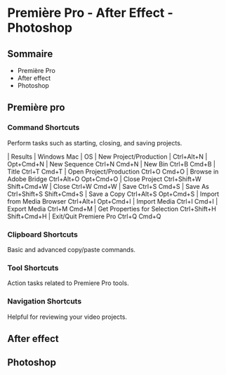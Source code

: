 # Première Pro - After Effect - Photoshop

## Sommaire
* Première Pro
* After effect
* Photoshop

## Première pro

### Command Shortcuts
Perform tasks such as starting, closing, and saving projects.

| Results	| Windows	Mac | OS
| New Project/Production | Ctrl+Alt+N	| Opt+Cmd+N
| New Sequence	Ctrl+N	Cmd+N
| New Bin	Ctrl+B 	Cmd+B
| Title	Ctrl+T	Cmd+T
| Open Project/Production	Ctrl+O	Cmd+O
| Browse in Adobe Bridge	Ctrl+Alt+O	Opt+Cmd+O
| Close Project	Ctrl+Shift+W	Shift+Cmd+W
| Close	Ctrl+W	Cmd+W
| Save	Ctrl+S	Cmd+S
| Save As	Ctrl+Shift+S	Shift+Cmd+S
| Save a Copy	Ctrl+Alt+S	Opt+Cmd+S
| Import from Media Browser	Ctrl+Alt+I	Opt+Cmd+I
| Import Media	Ctrl+I	Cmd+I
| Export Media	Ctrl+M	Cmd+M
| Get Properties for Selection	Ctrl+Shift+H	Shift+Cmd+H
| Exit/Quit Premiere Pro	Ctrl+Q	Cmd+Q

### Clipboard Shortcuts
Basic and advanced copy/paste commands.

### Tool Shortcuts
Action tasks related to Premiere Pro tools.

### Navigation Shortcuts
Helpful for reviewing your video projects.

## After effect

## Photoshop

